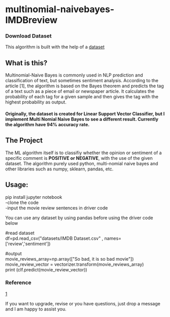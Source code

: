 # multinomial-naivebayes-IMDBreview
 
### Download Dataset 
This algorithm is built with the help of a [dataset](https://www.kaggle.com/purvitsharma/imdb-sentiment-analysis-90-accuracy)

## What is this?
Multinomial-Naive Bayes is commonly used in NLP prediction and classification of text, but sometimes sentiment analysis. According to the article [1], the algorithm is based on the Bayes theorem and predicts the tag of a text such as a piece of email or newspaper article. It calculates the probability of each tag for a given sample and then gives the tag with the highest probability as output. 

#### Originally, the dataset is created for Linear Support Vector Classifier, but I implement Multi Nomial Naive Bayes to see a different result. Currently the algorithm have 94% accuracy rate.

## The Project
The ML algorithm itself is to classifiy whether the opinion or sentiment of a specific comment is **POSITIVE or NEGATIVE**, with the use of the given dataset. The algorithm purely used python, multi-nomial naive bayes and other libraries such as numpy, sklearn, pandas, etc.

## Usage:
pip install jupyter notebook <br />
-clone the code <br />
-input the movie review sentences in driver code <br />

You can use any dataset by using pandas before using the driver code below <br />

#read dataset <br />
df=pd.read_csv("datasets/IMDB Dataset.csv" ,  names=['review','sentiment']) <br />

#output <br />
movie_reviews_array=np.array(["So bad, it is so bad movie"]) <br />
movie_review_vector = vectorizer.transform(movie_reviews_array) <br />
print (clf.predict(movie_review_vector))<br />

### Reference
[1](https://www.upgrad.com/blog/multinomial-naive-bayes-explained) <br />

If you want to upgrade, revise or you have questions, just drop a message and I am happy to assist you.


